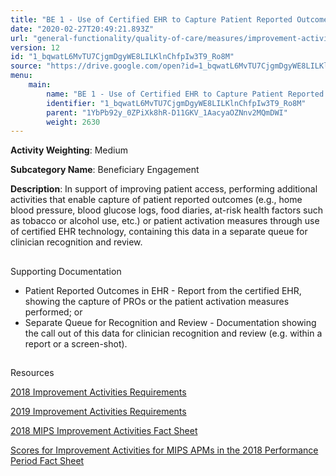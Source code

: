 ```yaml
---
title: "BE 1 - Use of Certified EHR to Capture Patient Reported Outcomes"
date: "2020-02-27T20:49:21.893Z"
url: "general-functionality/quality-of-care/measures/improvement-activities-measures/2018-improvement-activities/be-1-use-of-certified-ehr-to-capture-patient-reported-outcomes.html"
version: 12
id: "1_bqwatL6MvTU7CjgmDgyWE8LILKlnChfpIw3T9_Ro8M"
source: "https://drive.google.com/open?id=1_bqwatL6MvTU7CjgmDgyWE8LILKlnChfpIw3T9_Ro8M"
menu:
    main:
        name: "BE 1 - Use of Certified EHR to Capture Patient Reported Outcomes"
        identifier: "1_bqwatL6MvTU7CjgmDgyWE8LILKlnChfpIw3T9_Ro8M"
        parent: "1YbPb92y_0ZPiXk8hR-D11GKV_1AacyaOZNnv2MQmDWI"
        weight: 2630
---
```









**Activity Weighting**: Medium

**Subcategory Name**: Beneficiary Engagement

**Description**: In support of improving patient access, performing additional activities that enable capture of patient reported outcomes (e.g., home blood pressure, blood glucose logs, food diaries, at-risk health factors such as tobacco or alcohol use, etc.) or patient activation measures through use of certified EHR technology, containing this data in a separate queue for clinician recognition and review.







## 

Supporting Documentation

* Patient Reported Outcomes in EHR - Report from the certified EHR, showing the capture of PROs or the patient activation measures performed; or 
* Separate Queue for Recognition and Review - Documentation showing the call out of this data for clinician recognition and review (e.g. within a report or a screen-shot).





## 

Resources

[2018 Improvement Activities Requirements](https://qpp.cms.gov/mips/improvement-activities?py=2018)

[2019 Improvement Activities Requirements](https://qpp.cms.gov/mips/improvement-activities?py=2019)

[2018 MIPS Improvement Activities Fact Sheet](https://qpp.cms.gov/resource/2018%20MIPS%20Improvement%20Activities%20Fact%20Sheet)

[Scores for Improvement Activities for MIPS APMs in the 2018 Performance Period Fact Sheet](https://qpp.cms.gov/resource/2018%20MIPS%20APMs%20improvement%20Activities%20scores%20fact%20sheet)

